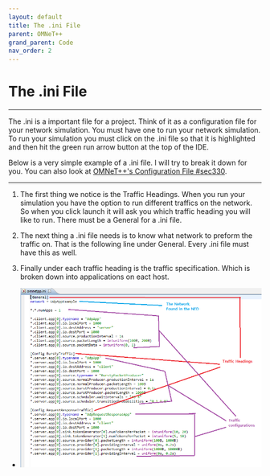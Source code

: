 ```yaml
---
layout: default
title: The .ini File
parent: OMNeT++
grand_parent: Code
nav_order: 2
---
```


# The .ini File

***

The .ini is a important file for a project. Think of it as a configuration file for your network simulation. You must have one to run your network simulation. To run your simulation you must click on the .ini file so that it is highlighted and then hit the green run arrow button at the top of the IDE.


Below is a very simple example of a .ini file. I will try to break it down for you. You can also look at [OMNeT++'s Configuration File #sec330](https://doc.omnetpp.org/omnetpp4/manual/usman.html#sec330).

***

1. The first thing we notice is the Traffic Headings. When you run your simulation you have the option to run different traffics on the network. So when you click launch it will ask you which traffic heading you will like to run. There must be a General for a .ini file.

2. The next thing a .ini file needs is to know what network to preform the traffic on. That is the following line under General. Every .ini file must have this as well.

3. Finally under each traffic heading is the traffic specification. Which is broken down into appalications on eact host.

 - ![](images\i1.png)
